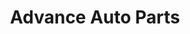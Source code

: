 ---
title: "Advance Auto Parts"
url: /lexington/advance-auto-parts-richmond-road/
shop: Autoteile
---